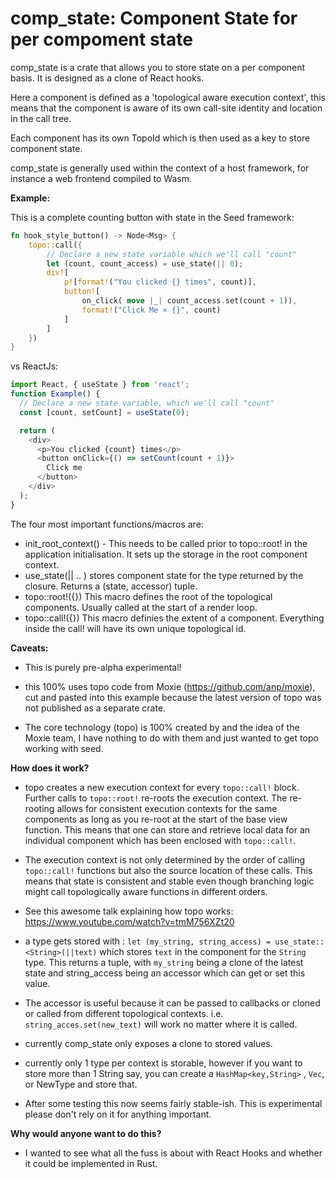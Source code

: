 # comp_state: Component State for per compoment state

comp_state is a crate that allows you to store state on a per component basis.
It is designed as a clone of React hooks. 

Here a component is defined as a 'topological aware execution context', this 
means that the component is aware of its own call-site identity and location
in the call tree.

Each component has its own TopoId which is then used as a key to store component
state.

comp_state is generally used within the context of a host framework, for instance
a web frontend compiled to Wasm.

**Example:**

This is a complete counting button with state in the Seed framework:

```rust
fn hook_style_button() -> Node<Msg> {
    topo::call({
        // Declare a new state variable which we'll call "count"
        let (count, count_access) = use_state(|| 0);
        div![
            p![format!("You clicked {} times", count)],
            button![
                on_click( move |_| count_access.set(count + 1)),
                format!("Click Me × {}", count)
            ]
        ]
    })
}
```

vs ReactJs:

```javascript
import React, { useState } from 'react';
function Example() {
  // Declare a new state variable, which we'll call "count"
  const [count, setCount] = useState(0);

  return (
    <div>
      <p>You clicked {count} times</p>
      <button onClick={() => setCount(count + 1)}>
        Click me
      </button>
    </div>
  );
}
```

The four most important functions/macros are:
 
* init_root_context() - This needs to be called prior to topo::root! in the 
  application initialisation. It sets up the storage in the root component context.
* use_state(|| .. ) stores component state for the type returned by the closure. 
  Returns a (state, accessor) tuple. 
* topo::root!({}) This macro defines the root of the topological components. 
  Usually called at the start of a render loop.
* topo::call!({}) This macro definies the extent of a component. Everything 
  inside the call! will have its own unique topological id.

**Caveats:**

- This is purely pre-alpha experimental!

- this 100% uses topo code from Moxie (https://github.com/anp/moxie), cut and 
pasted into this example because the latest version of topo was not published 
as a separate crate. 

-  The core technology (topo) is 100% created by and the idea of the Moxie team, 
I have nothing to do with them and just wanted to get topo working with seed.

**How does it work?**

- topo creates a new execution context for every `topo::call!` block. Further calls 
to `topo::root!` re-roots the execution context. The re-rooting allows for consistent 
execution contexts for the same components as long as you re-root at the start of the 
base view function. This means that one can store and retrieve local data for an 
individual component which has been enclosed with  `topo::call!`.

- The execution context is not only determined by the order of calling `topo::call!` 
functions but also the source location of these calls. This means that state is 
consistent  and stable even though branching logic might call topologically 
aware functions in different orders.

- See this awesome talk explaining how topo works: https://www.youtube.com/watch?v=tmM756XZt20

- a type gets stored with : `let (my_string, string_access) = use_state::<String>(||text)` 
which stores `text` in the component for the `String` type. This returns a tuple,
 with `my_string` being a clone of the latest state and string_access being an accessor 
 which can get or set this value. 

- The accessor is useful because it can be passed to callbacks or cloned or called from 
different topological contexts. i.e. `string_acces.set(new_text)` will work no matter 
where it is called.

- currently comp_state only exposes a clone to stored values. 

- currently only 1 type per context is storable, however if you want to store more than 1 
String say, you can create a `HashMap<key,String>` , `Vec`, or NewType and store that.

- After some testing this now seems fairly stable-ish. This is experimental please 
don't rely on it for anything important.

**Why would anyone want to do this?**

- I wanted to see what all the fuss is about with React Hooks and whether it could 
be implemented in Rust.

